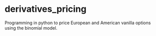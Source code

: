 # derivatives_pricing
Programming in python to price European and American vanilla options using the binomial model.
